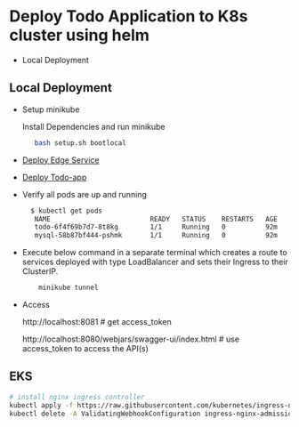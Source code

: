 # Deploy Todo Application to K8s cluster using helm

- Local Deployment

## Local Deployment ##

- Setup minikube

   Install  Dependencies and run minikube

    ```bash
       bash setup.sh bootlocal  
    ```
  
- [Deploy Edge Service](../helm-charts/edge-service/README.md#Installing%20the%20Chart)

- [Deploy Todo-app](../helm-charts/todo/README.md#Installing%20the%20Chart)  

- Verify all pods are up and running
 
   ```bash
     $ kubectl get pods
      NAME                         READY   STATUS    RESTARTS   AGE
      todo-6f4f69b7d7-8t8kg        1/1     Running   0          92m
      mysql-58b87bf444-pshmk       1/1     Running   0          92m

   ```

- Execute below command in a separate terminal which creates a route to services deployed with type LoadBalancer and sets their Ingress to their ClusterIP.

   ```bash
       minikube tunnel
   ```

- Access

  http://localhost:8081  # get access_token

  http://localhost:8080/webjars/swagger-ui/index.html # use access_token to access the API(s)

## EKS ##
```bash
# install nginx ingress controller
kubectl apply -f https://raw.githubusercontent.com/kubernetes/ingress-nginx/controller-v1.1.3/deploy/static/provider/aws/deploy.yaml
kubectl delete -A ValidatingWebhookConfiguration ingress-nginx-admission
```
